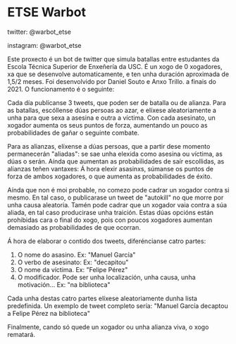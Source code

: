 # ETSE Warbot
twitter: @warbot_etse

instagram: @warbot_etse

Este proxecto é un bot de twitter que simula batallas entre estudantes da Escola Técnica Superior de Enxeñería da USC. É un xogo de 0 xogadores, xa que se desenvolve automaticamente, e ten unha duración aproximada de 1,5/2 meses. Foi desenvolvido por Daniel Souto e Anxo Trillo. a finais do 2021. O funcionamento é o seguinte:

Cada día publícanse 3 tweets, que poden ser de batalla ou de alianza. Para as batallas, escóllense dúas persoas ao azar, e elíxese aleatoriamente a unha para que sexa a asesina e outra a víctima. Con cada asesinato, un xogador aumenta os seus puntos de forza, aumentando un pouco as probabilidades de gañar o seguinte combate.

Para as alianzas, elíxense a dúas persoas, que a partir dese momento permanecerán "aliadas": se sae unha elexida como asesina ou víctima, as dúas o serán. Aínda que aumentan as probabilidades de saír escollidas, as alianzas teñen vantaxes: Á hora elexir asasinxs, súmanse os puntos de forza de ambos xogadores, o que aumenta as probabilidades de éxito.

Aínda que non é moi probable, no comezo pode cadrar un xogador contra si mesmo. En tal caso, o publicarase un tweet de "autokill" no que morre por unha causa aleatoria. Tamén pode cadrar que un xogador vaia contra a súa aliada, en tal caso producirase unha traición. Estas dúas opcións están prohibidas cara o final do xogo, pois con poucos xogadores aumentan demasiado as probabilidades de que ocorran.

Á hora de elaborar o contido dos tweets, diferéncianse catro partes:
1. O nome do asasino. Ex: "Manuel García"
2. O verbo de asesinato: Ex: "decapitou"
3. O nome da víctima. Ex: "Felipe Pérez"
4. O modificador. Pode ser unha localización, unha causa, unha motivación... Ex: "na biblioteca"

Cada unha destas catro partes elíxese aleatoriamente dunha lista predefinida. Un exemplo de tweet completo sería: "Manuel García decaptou a Felipe Pérez na biblioteca"

Finalmente, cando só quede un xogador ou unha alianza viva, o xogo rematará.
